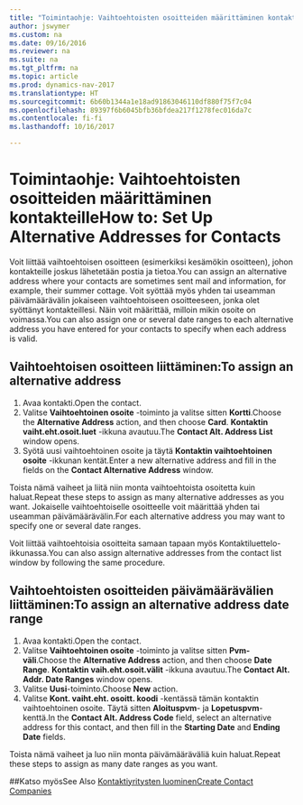 ```yaml
---
title: "Toimintaohje: Vaihtoehtoisten osoitteiden määrittäminen kontakteille"
author: jswymer
ms.custom: na
ms.date: 09/16/2016
ms.reviewer: na
ms.suite: na
ms.tgt_pltfrm: na
ms.topic: article
ms.prod: dynamics-nav-2017
ms.translationtype: HT
ms.sourcegitcommit: 6b60b1344a1e18ad91863046110df880f75f7c04
ms.openlocfilehash: 89397f6b6045bfb36bfdea217f1278fec016da7c
ms.contentlocale: fi-fi
ms.lasthandoff: 10/16/2017

---
```

# <a name="how-to-set-up-alternative-addresses-for-contacts"></a><span data-ttu-id="78ef7-102">Toimintaohje: Vaihtoehtoisten osoitteiden määrittäminen kontakteille</span><span class="sxs-lookup"><span data-stu-id="78ef7-102">How to: Set Up Alternative Addresses for Contacts</span></span>
<span data-ttu-id="78ef7-103">Voit liittää vaihtoehtoisen osoitteen (esimerkiksi kesämökin osoitteen), johon kontakteille joskus lähetetään postia ja tietoa.</span><span class="sxs-lookup"><span data-stu-id="78ef7-103">You can assign an alternative address where your contacts are sometimes sent mail and information, for example, their summer cottage.</span></span> <span data-ttu-id="78ef7-104">Voit syöttää myös yhden tai useamman päivämäärävälin jokaiseen vaihtoehtoiseen osoitteeseen, jonka olet syöttänyt kontakteillesi. Näin voit määrittää, milloin mikin osoite on voimassa.</span><span class="sxs-lookup"><span data-stu-id="78ef7-104">You can also assign one or several date ranges to each alternative address you have entered for your contacts to specify when each address is valid.</span></span>

## <a name="to-assign-an-alternative-address"></a><span data-ttu-id="78ef7-105">Vaihtoehtoisen osoitteen liittäminen:</span><span class="sxs-lookup"><span data-stu-id="78ef7-105">To assign an alternative address</span></span>
1. <span data-ttu-id="78ef7-106">Avaa kontakti.</span><span class="sxs-lookup"><span data-stu-id="78ef7-106">Open the contact.</span></span>
2. <span data-ttu-id="78ef7-107">Valitse **Vaihtoehtoinen osoite** -toiminto ja valitse sitten **Kortti**.</span><span class="sxs-lookup"><span data-stu-id="78ef7-107">Choose the **Alternative Address** action, and then choose **Card**.</span></span> <span data-ttu-id="78ef7-108">**Kontaktin vaiht.eht.osoit.luet** -ikkuna avautuu.</span><span class="sxs-lookup"><span data-stu-id="78ef7-108">The **Contact Alt. Address List** window opens.</span></span>
3. <span data-ttu-id="78ef7-109">Syötä uusi vaihtoehtoinen osoite ja täytä **Kontaktin vaihtoehtoinen osoite** -ikkunan kentät.</span><span class="sxs-lookup"><span data-stu-id="78ef7-109">Enter a new alternative address and fill in the fields on the **Contact Alternative Address** window.</span></span>

<span data-ttu-id="78ef7-110">Toista nämä vaiheet ja liitä niin monta vaihtoehtoista osoitetta kuin haluat.</span><span class="sxs-lookup"><span data-stu-id="78ef7-110">Repeat these steps to assign as many alternative addresses as you want.</span></span> <span data-ttu-id="78ef7-111">Jokaiselle vaihtoehtoiselle osoitteelle voit määrittää yhden tai useamman päivämäärävälin.</span><span class="sxs-lookup"><span data-stu-id="78ef7-111">For each alternative address you may want to specify one or several date ranges.</span></span>

<span data-ttu-id="78ef7-112">Voit liittää vaihtoehtoisia osoitteita samaan tapaan myös Kontaktiluettelo-ikkunassa.</span><span class="sxs-lookup"><span data-stu-id="78ef7-112">You can also assign alternative addresses from the contact list window by following the same procedure.</span></span>

## <a name="to-assign-an-alternative-address-date-range"></a><span data-ttu-id="78ef7-113">Vaihtoehtoisten osoitteiden päivämäärävälien liittäminen:</span><span class="sxs-lookup"><span data-stu-id="78ef7-113">To assign an alternative address date range</span></span>
1. <span data-ttu-id="78ef7-114">Avaa kontakti.</span><span class="sxs-lookup"><span data-stu-id="78ef7-114">Open the contact.</span></span>
2. <span data-ttu-id="78ef7-115">Valitse **Vaihtoehtoinen osoite** -toiminto ja valitse sitten **Pvm-väli**.</span><span class="sxs-lookup"><span data-stu-id="78ef7-115">Choose the **Alternative Address** action, and then choose **Date Range**.</span></span> <span data-ttu-id="78ef7-116">**Kontaktin vaih.eht.osoit.välit** -ikkuna avautuu.</span><span class="sxs-lookup"><span data-stu-id="78ef7-116">The **Contact Alt. Addr. Date Ranges** window opens.</span></span>
3. <span data-ttu-id="78ef7-117">Valitse **Uusi**-toiminto.</span><span class="sxs-lookup"><span data-stu-id="78ef7-117">Choose **New** action.</span></span>
4. <span data-ttu-id="78ef7-118">Valitse **Kont. vaiht.eht. osoitt. koodi** -kentässä tämän kontaktin vaihtoehtoinen osoite. Täytä sitten **Aloituspvm**- ja **Lopetuspvm**-kenttä.</span><span class="sxs-lookup"><span data-stu-id="78ef7-118">In the **Contact Alt. Address Code** field, select an alternative address for this contact, and then fill in the **Starting Date** and **Ending Date** fields.</span></span>

<span data-ttu-id="78ef7-119">Toista nämä vaiheet ja luo niin monta päivämääräväliä kuin haluat.</span><span class="sxs-lookup"><span data-stu-id="78ef7-119">Repeat these steps to assign as many date ranges as you want.</span></span>

##<a name="see-also"></a><span data-ttu-id="78ef7-120">Katso myös</span><span class="sxs-lookup"><span data-stu-id="78ef7-120">See Also</span></span>
[<span data-ttu-id="78ef7-121">Kontaktiyritysten luominen</span><span class="sxs-lookup"><span data-stu-id="78ef7-121">Create Contact Companies</span></span>](marketing-create-contact-companies.md)

